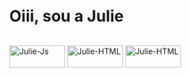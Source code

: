 # Oiii, sou a Julie 

<div style="display: inline_block"><br>
  <img align="center" alt="Julie-Js" height="40" width="100" src="https://img.shields.io/badge/Java-ED8B00?style=for-the-badge&logo=openjdk&logoColor=white">
  <img align="center" alt="Julie-HTML" height="40" width="100" src="https://img.shields.io/badge/HTML5-E34F26?style=for-the-badge&logo=html5&logoColor=white">
  <img align="center" alt="Julie-HTML" height="40" width="100" src="https://img.shields.io/badge/MySQL-00000F?style=for-the-badge&logo=mysql&logoColor=white">
 
  
  
</div>



